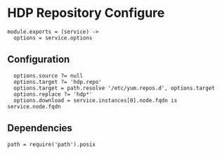 
# HDP Repository Configure

    module.exports = (service) ->
      options = service.options
      
## Configuration

      options.source ?= null
      options.target ?= 'hdp.repo'
      options.target = path.resolve '/etc/yum.repos.d', options.target
      options.replace ?= 'hdp*'
      options.download = service.instances[0].node.fqdn is service.node.fqdn

## Dependencies

    path = require('path').posix
